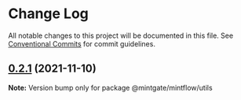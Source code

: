 # Change Log

All notable changes to this project will be documented in this file.
See [Conventional Commits](https://conventionalcommits.org) for commit guidelines.

## [0.2.1](https://github.com/vechai/mintflow/compare/@mintgate/mintflow/utils@0.1.0...@mintgate/mintflow/utils@0.2.1) (2021-11-10)

**Note:** Version bump only for package @mintgate/mintflow/utils
